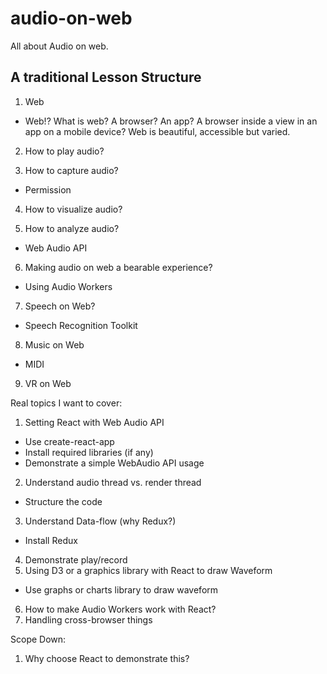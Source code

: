 # audio-on-web
All about Audio on web.

## A traditional Lesson Structure

1) Web
 * Web!? What is web? A browser? An app? A browser inside  a view in an app on a mobile device? Web is beautiful, accessible but varied.
 
2) How to play audio?

3) How to capture audio?
* Permission

4) How to visualize audio?

5) How to analyze audio?
- Web Audio API

6) Making audio on web a bearable experience?
- Using Audio Workers 

7) Speech on Web?
- Speech Recognition Toolkit

8) Music on Web
- MIDI 

9) VR on Web

Real topics I want to cover:
1) Setting React with Web Audio API
* Use create-react-app
* Install required libraries (if any)
* Demonstrate a simple WebAudio API usage
2) Understand audio thread vs. render thread
* Structure the code
3) Understand Data-flow (why Redux?)
* Install Redux
4) Demonstrate play/record
5) Using D3 or a graphics library with React to draw Waveform
* Use graphs or charts library to draw waveform
6) How to make Audio Workers work with React?
7) Handling cross-browser things

Scope Down:
1) Why choose React to demonstrate this?

